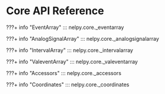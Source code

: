 # Core API Reference

???+ info "EventArray"
    ::: nelpy.core._eventarray

???+ info "AnalogSignalArray"
    ::: nelpy.core._analogsignalarray

???+ info "IntervalArray"
    ::: nelpy.core._intervalarray

???+ info "ValeventArray"
    ::: nelpy.core._valeventarray

???+ info "Accessors"
    ::: nelpy.core._accessors

???+ info "Coordinates"
    ::: nelpy.core._coordinates 